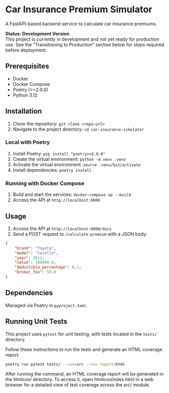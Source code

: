 # Car Insurance Premium Simulator

A FastAPI-based backend service to calculate car insurance premiums.

**Status: Development Version**  
This project is currently in development and not yet ready for production use. See the "Transitioning to Production" section below for steps required before deployment.

## Prerequisites
- Docker
- Docker Compose
- Poetry (>=2.0.0)
- Python 3.12

## Installation
1. Clone the repository: `git clone <repo-url>`
2. Navigate to the project directory: `cd car-insurance-simulator`

### Local with Poetry
1. Install Poetry: `pip install "poetry>=2.0.0"`
2. Create the virtual environment: `python -m venv .venv`
3. Activate the virtual environment: `source .venv/bin/activate`
4. Install dependencies: `poetry install`

### Running with Docker Compose
1. Build and start the services: `docker-compose up --build`
2. Access the API at `http://localhost:8000`

## Usage
1. Access the API at `http://localhost:8000/docs`
2. Send a POST request to `/calculate-premium` with a JSON body:
```json
{
    "brand": "Toyota",
    "model": "Corolla",
    "year": 2012,
    "value": 100000.0,
    "deductible_percentage": 0.1,
    "broker_fee": 50.0
}
```

## Dependencies
Managed via Poetry in `pyproject.toml`.

## Running Unit Tests
This project uses `pytest` for unit testing, with tests located in the `tests/` directory.

Follow these instructions to run the tests and generate an HTML coverage report.
```bash
poetry run pytest tests/ --cov=src --cov-report=html
```

After running the command, an HTML coverage report will be generated in the htmlcov/ directory. To access it, open htmlcov/index.html in a web browser for a detailed view of test coverage across the src/ module.
